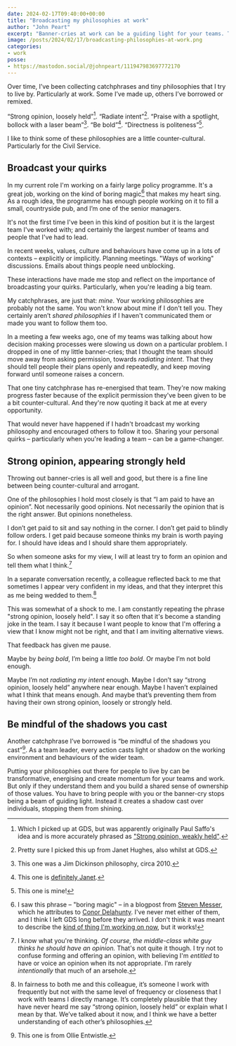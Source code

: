 ```yaml
---
date: 2024-02-17T09:40:00+00:00
title: "Broadcasting my philosophies at work"
author: "John Peart"
excerpt: "Banner-cries at work can be a guiding light for your teams. They can also be shadows over them."
image: /posts/2024/02/17/broadcasting-philosophies-at-work.png
categories:
- work
posse:
- https://mastodon.social/@johnpeart/111947983697772170
---
```


Over time, I’ve been collecting catchphrases and tiny philosophies that I try to live by. Particularly at work. Some I’ve made up, others I’ve borrowed or remixed.

“Strong opinion, loosely held”[^1]. “Radiate intent”[^2]. “Praise with a spotlight, bollock with a laser beam”[^3]. “Be bold”[^4]. “Directness is politeness”[^5].

I like to think some of these philosophies are a little counter-cultural. Particularly for the Civil Service.

## Broadcast your quirks

In my current role I'm working on a fairly large policy programme. It's a great job, working on the kind of boring magic[^boring] that makes my heart sing. As a rough idea, the programme has enough people working on it to fill a small, countryside pub, and I’m one of the senior managers.

It's not the first time I've been in this kind of position but it is the largest team I've worked with; and certainly the largest number of teams and people that I've had to lead.

In recent weeks, values, culture and behaviours have come up in a lots of contexts – explicitly or implicitly. Planning meetings. "Ways of working" discussions. Emails about things people need unblocking.

These interactions have made me stop and reflect on the importance of broadcasting your quirks. Particularly, when you're leading a big team.

My catchphrases, are just that: *mine*. Your working philosophies are probably not the same. You won't know about mine if I don't tell you. They certainly aren’t *shared philosophies* if I haven't communicated them or made you want to follow them too. 

In a meeting a few weeks ago, one of my teams was talking about how decision making processes were slowing us down on a particular problem. I dropped in one of my little banner-cries; that I thought the team should move away from asking permission, towards *radiating intent*. That they should tell people their plans openly and repeatedly, and keep moving forward until someone raises a concern.

That one tiny catchphrase has re-energised that team. They're now making progress faster because of the explicit permission they've been given to be a bit counter-cultural. And they're now quoting it back at me at every opportunity.

That would never have happened if I hadn't broadcast my working philosophy and encouraged others to follow it too. Sharing your personal quirks – particularly when you're leading a team – can be a game-changer.

## Strong opinion, appearing strongly held

Throwing out banner-cries is all well and good, but there is a fine line between being counter-cultural and arrogant.

One of the philosophies I hold most closely is that “I am paid to have an opinion”. Not necessarily good opinions. Not necessarily the opinion that is the right answer. But opinions nonetheless.

I don’t get paid to sit and say nothing in the corner. I don’t get paid to blindly follow orders. I get paid because someone thinks my brain is worth paying for. I should have ideas and I should share them appropriately.

So when someone asks for my view, I will at least try to form an opinion and tell them what I think.[^6]

In a separate conversation recently, a colleague reflected back to me that sometimes I appear very confident in my ideas, and that they interpret this as me being wedded to them.[^often]

This was somewhat of a shock to me. I am constantly repeating the phrase "strong opinion, loosely held". I say it so often that it's become a standing joke in the team. I say it because I want people to know that I'm offering a view that I know might not be right, and that I am inviting alternative views. 

That feedback has given me pause. 

Maybe by *being bold*, I’m being a little *too bold*. Or maybe I’m not bold enough. 

Maybe I’m not *radiating my intent* enough. Maybe I don’t say “strong opinion, loosely held” anywhere near enough. Maybe I haven’t explained what I think that means enough. And maybe that’s preventing them from having their own strong opinion, loosely or strongly held.

## Be mindful of the shadows you cast

Another catchphrase I’ve borrowed is “be mindful of the shadows you cast”[^7]. As a team leader, every action casts light or shadow on the working environment and behaviours of the wider team.

Putting your philosophies out there for people to live by can be transformative, energising and create momentum for your teams and work. But only if they understand them and you build a shared sense of ownership of those values. You have to bring people with you or the banner-cry stops being a beam of guiding light. Instead it creates a shadow cast over individuals, stopping them from shining.



[^1]: Which I picked up at GDS, but was apparently originally Paul Saffo's idea and is more accurately phrased as ["Strong opinion, weakly held"](https://saffo.com/02008/07/26/strong-opinions-weakly-held/).

[^2]: Pretty sure I picked this up from Janet Hughes, also whilst at GDS.

[^3]: This one was a Jim Dickinson philosophy, circa 2010.

[^4]: This one is [definitely Janet](https://medium.com/public-innovators-network/what-if-boldness-were-an-explicit-value-of-the-civil-service-3df6a3d2d008).

[^5]: This one is mine!

[^boring]: I saw this phrase – "boring magic" – in a blogpost from [Steven Messer](https://visitmy.website/2020/01/08/boring-magic/), which he attributes to [Conor Delahunty](http://conordelahunty.com/). I've never met either of them, and I think I left GDS long before they arrived. I don't think it was meant to describe the [kind of thing I'm working on now](https://www.gov.uk/guidance/digital-identity), but it works!

[^6]: I know what you're thinking. *Of course, the middle-class white guy thinks he should have an opinion.* That's not quite it though. I try not to confuse forming and offering an opinion, with believing I'm *entitled* to have or voice an opinion when its not appropriate. I'm rarely *intentionally* that much of an arsehole.

[^often]: In fairness to both me and this colleague, it’s someone I work with frequently but not with the same level of frequency or closeness that I work with teams I directly manage. It’s completely plausible that they have never heard me say “strong opinion, loosely held” or explain what I mean by that. We’ve talked about it now, and I think we have a better understanding of each other’s philosophies.

[^7]: This one is from Ollie Entwistle.